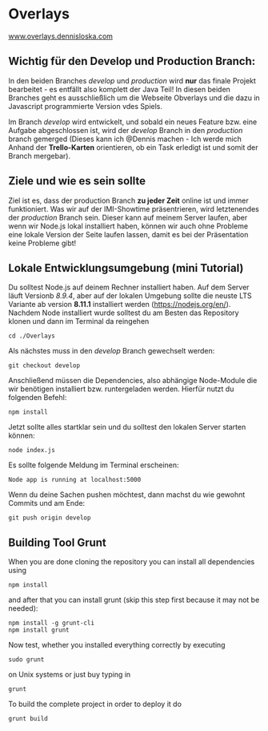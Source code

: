 # Overlays

www.overlays.dennisloska.com

## Wichtig für den Develop und Production Branch:

In den beiden Branches _develop_ und _production_ wird **nur** das finale Projekt bearbeitet - es entfällt also komplett der Java Teil! In diesen beiden Branches geht es ausschließlich um die Webseite Obverlays und die dazu in Javascript programmierte Version vdes Spiels.

Im Branch _develop_ wird entwickelt, und sobald ein neues Feature bzw. eine Aufgabe abgeschlossen ist, wird der _develop_ Branch in den _production_ branch gemerged (Dieses kann ich @Dennis machen - Ich werde mich Anhand der **Trello-Karten** orientieren, ob ein Task erledigt ist und somit der Branch mergebar).

## Ziele und wie es sein sollte

Ziel ist es, dass der production Branch **zu jeder Zeit** online ist und immer funktioniert. Was wir auf der IMI-Showtime präsentrieren, wird letztenendes der _production_ Branch sein. Dieser kann auf meinem Server laufen, aber wenn wir Node.js lokal installiert haben, können wir auch ohne Probleme eine lokale Version der Seite laufen lassen, damit es bei der Präsentation keine Probleme gibt!

## Lokale Entwicklungsumgebung (mini Tutorial)

Du solltest Node.js auf deinem Rechner installiert haben. Auf dem Server läuft Versionb _8.9.4_, aber auf der lokalen Umgebung sollte die neuste LTS Variante ab version **8.11.1** installiert werden (https://nodejs.org/en/). Nachdem Node installiert wurde solltest du am Besten das Repository klonen und dann im Terminal da reingehen

```
cd ./Overlays
```

Als nächstes muss in den _develop_ Branch gewechselt werden:

```
git checkout develop
```

Anschließend müssen die Dependencies, also abhängige Node-Module die wir benötigen installiert bzw. runtergeladen werden. Hierfür nutzt du folgenden Befehl:

```
npm install
```

Jetzt sollte alles startklar sein und du solltest den lokalen Server starten können:

```
node index.js
```

Es sollte folgende Meldung im Terminal erscheinen:

```
Node app is running at localhost:5000
```

Wenn du deine Sachen pushen möchtest, dann machst du wie gewohnt Commits und am Ende:

```
git push origin develop
```

## Building Tool Grunt

When you are done cloning the repository you can install all dependencies using

```
npm install
```

and after that you can install grunt (skip this step first because it may not be needed):

```
npm install -g grunt-cli
npm install grunt 
```

Now test, whether you installed everything correctly by executing

```
sudo grunt
```

on Unix systems or just buy typing in

```
grunt
```

To build the complete project in order to deploy it do

```
grunt build
```